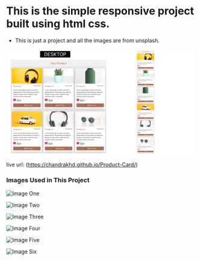 # This is the simple responsive project built using html css.

- This is just a project and all the images are from unsplash.

[![Live Url](./ProductCard.png)]()

live url: (https://chandrakhd.github.io/Product-Card/)
### Images Used in This Project

![Image One](https://unsplash.com/photos/flatlay-photography-of-wireless-headphones-PDX_a_82obo)

![Image Two](https://unsplash.com/photos/green-succulent-in-teal-ceramic-vase-miziNqvJx5M)

![Image Three](https://unsplash.com/photos/green-bottle-on-white-table-reEySFadyJQ)

![Image Four](https://unsplash.com/photos/white-volkswagen-beetle-coupe-scale-model-p0OlRAAYXLY)

![Image Five](https://unsplash.com/photos/black-and-silver-headphones-on-white-surface-LSNJ-pltdu8)

![Image Six](https://unsplash.com/photos/gold-colored-framed-hippie-sunglasses-on-white-surface-1-nx1QR5dTE)

